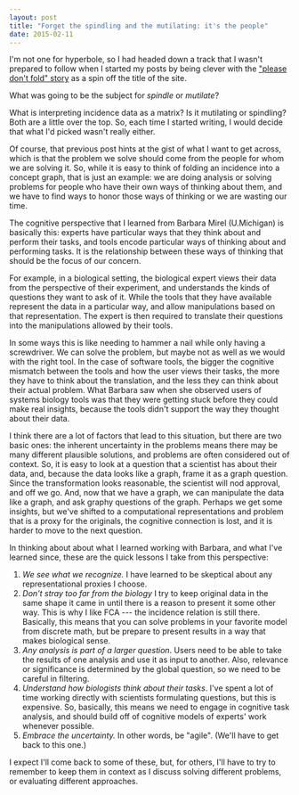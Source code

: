 ```yaml
---
layout: post
title: "Forget the spindling and the mutilating: it's the people"
date: 2015-02-11
---
```


I'm not one for hyperbole, so I had headed down a track that I wasn't prepared to follow when I started my posts by being clever with the ["please don't fold" story](http://bjkeller.github.io/2014/11/07/please-dont-fold.html) as a spin off the title of the site.

What was going to be the subject for *spindle* or *mutilate*?

What is interpreting incidence data as a matrix? Is it mutilating or spindling? Both are a little over the top. So, each time I started writing, I would decide that what I'd picked wasn't really either.

Of course, that previous post hints at the gist of what I want to get across, which is that the problem we solve should come from the people for whom we are solving it.
So, while it is easy to think of folding an incidence into a concept graph, that is just an example: we are doing analysis or solving problems for people who have their own ways of thinking about them, and we have to find ways to honor those ways of thinking or we are wasting our time.

The cognitive perspective that I learned from Barbara Mirel (U.Michigan) is basically this:
experts have particular ways that they think about and perform their tasks, and tools encode particular ways of thinking about and performing tasks.
It is the relationship between these ways of thinking that should be the focus of our concern.

For example, in a biological setting, the biological expert views their data from the perspective of their experiment, and understands the kinds of questions they want to ask of it. While the tools that they have available represent the data in a particular way, and allow manipulations based on that representation. The expert is then required to translate their questions into the manipulations allowed by their tools.

In some ways this is like needing to hammer a nail while only having a screwdriver. We can solve the problem, but maybe not as well as we would with the right tool. In the case of software tools, the bigger the cognitive mismatch between the tools and how the user views their tasks, the more they have to think about the translation, and the less they can think about their actual problem. What Barbara saw when she observed users of systems biology tools was that they were getting stuck before they could make real insights, because the tools didn't support the way they thought about their data.

I think there are a lot of factors that lead to this situation, but there are two basic ones: the inherent uncertainty in the problems means there may be many different plausible solutions, and problems are often considered out of context.
So, it is easy to look at a question that a scientist has about their data, and, because the data looks like a graph, frame it as a graph question. Since the transformation looks reasonable, the scientist will nod approval, and off we go. And, now that we have a graph, we can manipulate the data like a graph, and ask graphy questions of the graph. Perhaps we get some insights, but we've shifted to a computational representations and problem that is a proxy for the originals, the cognitive connection is lost, and it is harder to move to the next question.

In thinking about about what I learned working with Barbara, and what I've learned since, these are the quick lessons I take from this perspective:

1. *We see what we recognize.* I have learned to be skeptical about any representational proxies I choose.
2. *Don't stray too far from the biology* I try to keep original data in the same shape it came in until there is a reason to present it some other way. This is why I like FCA --- the incidence relation is still there. Basically, this means that you can solve problems in your favorite model from discrete math, but be prepare to present results in a way that makes biological sense.
3. *Any analysis is part of a larger question*. Users need to be able to take the results of one analysis and use it as input to another. Also, relevance or significance is determined by the global question, so we need to be careful in filtering.
4. *Understand how biologists think about their tasks*. I've spent a lot of time working directly with scientists formulating questions, but this is expensive. So, basically, this means we need to engage in cognitive task analysis, and should build off of cognitive models of experts' work whenever possible.
5. *Embrace the uncertainty.* In other words, be "agile". (We'll have to get back to this one.)

I expect I'll come back to some of these, but, for others, I'll have to try to remember to keep them in context as I discuss solving different problems, or evaluating different approaches.  
